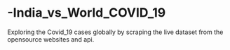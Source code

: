 # -India_vs_World_COVID_19
Exploring the Covid_19 cases globally by scraping the live dataset from the opensource websites and api.
